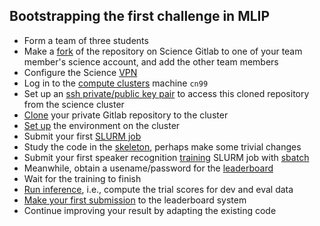 ## Bootstrapping the first challenge in MLIP

 - Form a team of three students
 - Make a [fork](#forking-the-repository-on-scienceru-gitlab) of the repository on Science Gitlab to one of your team member's science account, and add the other team members
 - Configure the Science [VPN](https://wiki.cncz.science.ru.nl/Vpn)
 - Log in to the [compute clusters](cluster.md) machine `cn99`
 - Set up an [ssh private/public key pair](clone.md#etting-up-an-ssh-key-in-order-to-clone-your-copy-of-the-repo) to access this cloned repository from the science cluster
 - [Clone](clone.md#cloning) your private Gitlab repository to the cluster
 - [Set up](clone.md##setting-up-links-and-virtual-environments-in-the-cluster) the environment on the cluster
 - Submit your first [SLURM job](cluster.md#queuing-slurm-jobs)
 - Study the code in the [skeleton](skeleton.md), perhaps make some trivial changes
 - Submit your first speaker recognition [training](skeleton.md#training-the-basic-network) SLURM job with [sbatch](cluster.md#more-advanced-slurm-scripts)
 - Meanwhile, obtain a usename/password for the [leaderboard](https://demo.spraaklab.nl/mlip/2023)
 - Wait for the training to finish
 - [Run inference](skeleton.md#evaluating-a-network), i.e., compute the trial scores for dev and eval data
 - [Make your first submission](project.md#submitting-scores) to the leaderboard system
 - Continue improving your result by adapting the existing code
